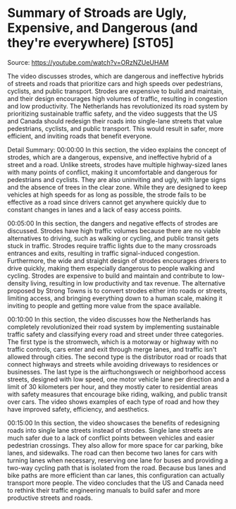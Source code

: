 # Summary of Stroads are Ugly, Expensive, and Dangerous (and they're everywhere) [ST05]

Source: https://youtube.com/watch?v=ORzNZUeUHAM

The video discusses strodes, which are dangerous and ineffective hybrids of streets and roads that prioritize cars and high speeds over pedestrians, cyclists, and public transport. Strodes are expensive to build and maintain, and their design encourages high volumes of traffic, resulting in congestion and low productivity. The Netherlands has revolutionized its road system by prioritizing sustainable traffic safety, and the video suggests that the US and Canada should redesign their roads into single-lane streets that value pedestrians, cyclists, and public transport. This would result in safer, more efficient, and inviting roads that benefit everyone.

Detail Summary: 
00:00:00
In this section, the video explains the concept of strodes, which are a dangerous, expensive, and ineffective hybrid of a street and a road. Unlike streets, strodes have multiple highway-sized lanes with many points of conflict, making it uncomfortable and dangerous for pedestrians and cyclists. They are also uninviting and ugly, with large signs and the absence of trees in the clear zone. While they are designed to keep vehicles at high speeds for as long as possible, the strode fails to be effective as a road since drivers cannot get anywhere quickly due to constant changes in lanes and a lack of easy access points.

00:05:00
In this section, the dangers and negative effects of strodes are discussed. Strodes have high traffic volumes because there are no viable alternatives to driving, such as walking or cycling, and public transit gets stuck in traffic. Strodes require traffic lights due to the many crossroads entrances and exits, resulting in traffic signal-induced congestion. Furthermore, the wide and straight design of strodes encourages drivers to drive quickly, making them especially dangerous to people walking and cycling. Strodes are expensive to build and maintain and contribute to low-density living, resulting in low productivity and tax revenue. The alternative proposed by Strong Towns is to convert strodes either into roads or streets, limiting access, and bringing everything down to a human scale, making it inviting to people and getting more value from the space available.

00:10:00
In this section, the video discusses how the Netherlands has completely revolutionized their road system by implementing sustainable traffic safety and classifying every road and street under three categories. The first type is the stromwech, which is a motorway or highway with no traffic controls, cars enter and exit through merge lanes, and traffic isn't allowed through cities. The second type is the distributor road or roads that connect highways and streets while avoiding driveways to residences or businesses. The last type is the airftuchongswech or neighborhood access streets, designed with low speed, one motor vehicle lane per direction and a limit of 30 kilometers per hour, and they mostly cater to residential areas with safety measures that encourage bike riding, walking, and public transit over cars. The video shows examples of each type of road and how they have improved safety, efficiency, and aesthetics.

00:15:00
In this section, the video showcases the benefits of redesigning roads into single lane streets instead of strodes. Single lane streets are much safer due to a lack of conflict points between vehicles and easier pedestrian crossings. They also allow for more space for car parking, bike lanes, and sidewalks. The road can then become two lanes for cars with turning lanes when necessary, reserving one lane for buses and providing a two-way cycling path that is isolated from the road. Because bus lanes and bike paths are more efficient than car lanes, this configuration can actually transport more people. The video concludes that the US and Canada need to rethink their traffic engineering manuals to build safer and more productive streets and roads.

